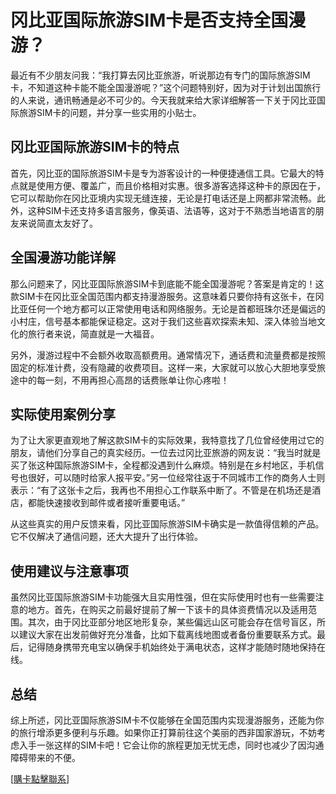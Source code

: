 # 冈比亚国际旅游SIM卡是否支持全国漫游？

最近有不少朋友问我：“我打算去冈比亚旅游，听说那边有专门的国际旅游SIM卡，不知道这种卡能不能全国漫游呢？”这个问题特别好，因为对于计划出国旅行的人来说，通讯畅通是必不可少的。今天我就来给大家详细解答一下关于冈比亚国际旅游SIM卡的问题，并分享一些实用的小贴士。

## 冈比亚国际旅游SIM卡的特点

首先，冈比亚的国际旅游SIM卡是专为游客设计的一种便捷通信工具。它最大的特点就是使用方便、覆盖广，而且价格相对实惠。很多游客选择这种卡的原因在于，它可以帮助你在冈比亚境内实现无缝连接，无论是打电话还是上网都非常流畅。此外，这种SIM卡还支持多语言服务，像英语、法语等，这对于不熟悉当地语言的朋友来说简直太友好了。

## 全国漫游功能详解

那么问题来了，冈比亚国际旅游SIM卡到底能不能全国漫游呢？答案是肯定的！这款SIM卡在冈比亚全国范围内都支持漫游服务。这意味着只要你持有这张卡，在冈比亚任何一个地方都可以正常使用电话和网络服务。无论是首都班珠尔还是偏远的小村庄，信号基本都能保证稳定。这对于我们这些喜欢探索未知、深入体验当地文化的旅行者来说，简直就是一大福音。

另外，漫游过程中不会额外收取高额费用。通常情况下，通话费和流量费都是按照固定的标准计费，没有隐藏的收费项目。这样一来，大家就可以放心大胆地享受旅途中的每一刻，不用再担心高昂的话费账单让你心疼啦！

## 实际使用案例分享

为了让大家更直观地了解这款SIM卡的实际效果，我特意找了几位曾经使用过它的朋友，请他们分享自己的真实经历。一位去过冈比亚旅游的网友说：“我当时就是买了张这种国际旅游SIM卡，全程都没遇到什么麻烦。特别是在乡村地区，手机信号也很好，可以随时给家人报平安。”另一位经常往返于不同城市工作的商务人士则表示：“有了这张卡之后，我再也不用担心工作联系中断了。不管是在机场还是酒店，都能快速接收到邮件或者接听重要电话。”

从这些真实的用户反馈来看，冈比亚国际旅游SIM卡确实是一款值得信赖的产品。它不仅解决了通信问题，还大大提升了出行体验。

## 使用建议与注意事项

虽然冈比亚国际旅游SIM卡功能强大且实用性强，但在实际使用时也有一些需要注意的地方。首先，在购买之前最好提前了解一下该卡的具体资费情况以及适用范围。其次，由于冈比亚部分地区地形复杂，某些偏远山区可能会存在信号盲区，所以建议大家在出发前做好充分准备，比如下载离线地图或者备份重要联系方式。最后，记得随身携带充电宝以确保手机始终处于满电状态，这样才能随时随地保持在线。

## 总结

综上所述，冈比亚国际旅游SIM卡不仅能够在全国范围内实现漫游服务，还能为你的旅行增添更多便利与乐趣。如果你正打算前往这个美丽的西非国家游玩，不妨考虑入手一张这样的SIM卡吧！它会让你的旅程更加无忧无虑，同时也减少了因沟通障碍带来的不便。

[[購卡點擊聯系](https://t.me/s/esim1088)]